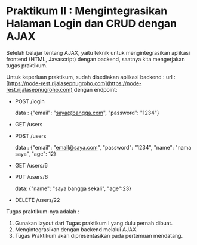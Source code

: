 # Praktikum II : Mengintegrasikan Halaman Login dan CRUD dengan AJAX

Setelah belajar tentang AJAX, yaitu teknik untuk mengintegrasikan aplikasi frontend \(HTML, Javascript\) dengan backend, saatnya kita mengerjakan tugas praktikum.

Untuk keperluan praktikum, sudah disediakan aplikasi backend : url : [https://node-rest.rijalasepnugroho.com](https://node-rest.rijalasepnugroho.com) dengan endpoint:

* POST /login

   data : {"email": "saya@bangga.com", "password": "1234"}

* GET /users
* POST /users

   data : {"email": "email@saya.com", "password": "1234", "name": "nama saya", "age": 12}

* GET /users/6
* PUT /users/6

   data: {"name": "saya bangga sekali", "age":23}

* DELETE /users/22  

Tugas praktikum-nya adalah : 

1. Gunakan layout dari Tugas praktikum I yang dulu pernah dibuat. 
2. Mengintegrasikan dengan backend melalui AJAX. 
3. Tugas Praktikum akan dipresentasikan pada pertemuan mendatang.

